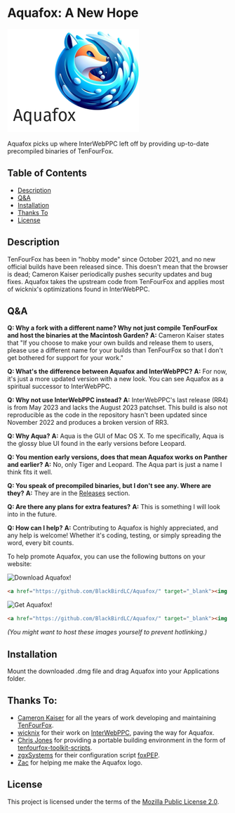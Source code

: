 # Aquafox: A New Hope

![image](browser/branding/unofficial/content/about.png)

Aquafox picks up where InterWebPPC left off by providing up-to-date precompiled binaries of TenFourFox.

## Table of Contents
- [Description](#description)
- [Q&A](#qa)
- [Installation](#installation)
- [Thanks To](#thanks-to)
- [License](#license)

## Description
TenFourFox has been in "hobby mode" since October 2021, and no new official builds have been released since. This doesn't mean that the browser is dead; Cameron Kaiser periodically pushes security updates and bug fixes. Aquafox takes the upstream code from TenFourFox and applies most of wicknix's optimizations found in InterWebPPC.

## Q&A
**Q: Why a fork with a different name? Why not just compile TenFourFox and host the binaries at the Macintosh Garden?**
**A:** Cameron Kaiser states that "If you choose to make your own builds and release them to users, please use a different name for your builds than TenFourFox so that I don't get bothered for support for your work."

**Q: What's the difference between Aquafox and InterWebPPC?**
**A:** For now, it's just a more updated version with a new look. You can see Aquafox as a spiritual successor to InterWebPPC.

**Q: Why not use InterWebPPC instead?**
**A:** InterWebPPC's last release (RR4) is from May 2023 and lacks the August 2023 patchset. This build is also not reproducible as the code in the repository hasn't been updated since November 2022 and produces a broken version of RR3.

**Q: Why Aqua?**
**A:** Aqua is the GUI of Mac OS X. To me specifically, Aqua is the glossy blue UI found in the early versions before Leopard.

**Q: You mention early versions, does that mean Aquafox works on Panther and earlier?**
**A:** No, only Tiger and Leopard. The Aqua part is just a name I think fits it well.

**Q: You speak of precompiled binaries, but I don't see any. Where are they?**
**A:** They are in the [Releases](https://github.com/BlackBirdLC/Aquafox/releases) section.

**Q: Are there any plans for extra features?**
**A:** This is something I will look into in the future.

**Q: How can I help?**
**A:** Contributing to Aquafox is highly appreciated, and any help is welcome! Whether it's coding, testing, or simply spreading the word, every bit counts.

To help promote Aquafox, you can use the following buttons on your website:

![Download Aquafox!](https://thewireless.neocities.org/images/buttons/download_aquafox_88x31.gif)
```html
<a href="https://github.com/BlackBirdLC/Aquafox/" target="_blank"><img src="https://thewireless.neocities.org/images/buttons/download_aquafox_88x31.gif" alt="Download Aquafox!" title="Mozilla for Mac OS X Tiger and Leopard."></a>
```

![Get Aquafox!](https://thewireless.neocities.org/images/buttons/get_aquafox_88x31.gif)
```html
<a href="https://github.com/BlackBirdLC/Aquafox/" target="_blank"><img src="https://thewireless.neocities.org/images/buttons/get_aquafox_88x31.gif" alt="Get Aquafox!" title="Mozilla for Mac OS X Tiger and Leopard."></a>
```
*(You might want to host these images yourself to prevent hotlinking.)*

## Installation
Mount the downloaded .dmg file and drag Aquafox into your Applications folder.

## Thanks To:
- [Cameron Kaiser](https://github.com/classilla) for all the years of work developing and maintaining [TenFourFox](https://github.com/classilla/tenfourfox).
- [wicknix](https://github.com/wicknix) for their work on [InterWebPPC](https://github.com/wicknix/InterWebPPC), paving the way for Aquafox.
- [Chris Jones](https://github.com/llamallama) for providing a portable building environment in the form of [tenfourfox-toolkit-scripts](https://github.com/llamallama/tenfourfox-toolkit-scripts).
- [zgxSystems](https://github.com/zgxSystems) for their configuration script [foxPEP](https://github.com/zgxSystems/foxPEP).
- [Zac](https://github.com/trash-guy) for helping me make the Aquafox logo.

## License
This project is licensed under the terms of the [Mozilla Public License 2.0](https://www.mozilla.org/MPL/2.0/).
